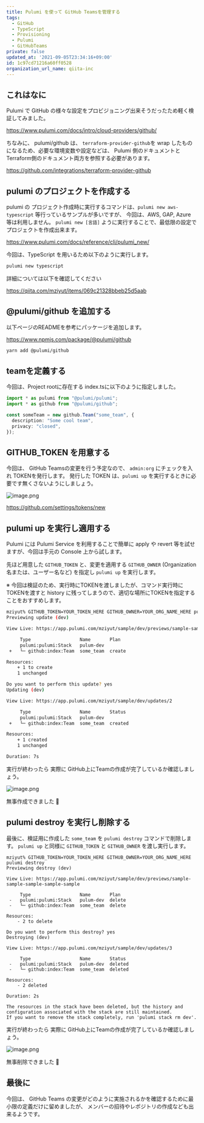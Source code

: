 ```yaml
---
title: Pulumi を使って GitHub Teamsを管理する
tags:
  - GitHub
  - TypeScript
  - Provisioning
  - Pulumi
  - GitHubTeams
private: false
updated_at: '2021-09-05T23:34:16+09:00'
id: 1c97cd71216a60ff0528
organization_url_name: qiita-inc
---
```

## これはなに

Pulumi で GitHub の様々な設定をプロビジョニング出来そうだったため軽く検証してみました。

https://www.pulumi.com/docs/intro/cloud-providers/github/

ちなみに、 pulumi/github は、 `terraform-provider-github`を wrap したものになるため、必要な環境変数や設定などは、 Pulumi 側のドキュメントと Terraform側のドキュメント両方を参照する必要があります。

https://github.com/integrations/terraform-provider-github

## pulumi のプロジェクトを作成する

pulumi の プロジェクト作成時に実行するコマンドは、`pulumi new aws-typescript` 等行っているサンプルが多いですが、 今回は、AWS, GAP, Azure 等は利用しません。
`pulumi new [言語]` ように実行することで、最低限の設定でプロジェクトを作成出来ます。

https://www.pulumi.com/docs/reference/cli/pulumi_new/

今回は、TypeScript を用いるため以下のように実行します。

```bash
pulumi new typescript
```

詳細については以下を確認してください

https://qiita.com/mziyut/items/069c21328bbeb25d5aab

## @pulumi/github を追加する

以下ページのREADMEを参考にパッケージを追加します。

https://www.npmjs.com/package/@pulumi/github

```bash
yarn add @pulumi/github
```

## teamを定義する

今回は、Project rootに存在する index.tsに以下のように指定しました。

```typescript:index.ts
import * as pulumi from "@pulumi/pulumi";
import * as github from "@pulumi/github";

const someTeam = new github.Team("some_team", {
  description: "Some cool team",
  privacy: "closed",
});
```

## GITHUB_TOKEN を用意する

今回は、 GitHub Teamsの変更を行う予定なので、 `admin:org` にチェックを入れ TOKENを発行します。
発行した TOKEN は、`pulumi up` を実行するときに必要です無くさないようにしましょう。

![image.png](https://qiita-image-store.s3.ap-northeast-1.amazonaws.com/0/55950/fa612120-77b3-efff-b32e-e13e9a953f95.png)

https://github.com/settings/tokens/new

## pulumi up を実行し適用する

Pulumi には Pulumi Service を利用することで簡単に apply や revert 等を試せますが、今回は手元の Console 上から試します。

先ほど用意した `GITHUB_TOKEN` と、変更を適用する `GITHUB_OWNER` (Organization名または、ユーザー名など) を指定し `pulumi up` を実行します。

※ 今回は検証のため、実行時にTOKENを渡しましたが、コマンド実行時にTOKENを渡すと history に残ってしまうので、適切な場所にTOKENを指定することをおすすめします。

```bash
mziyut% GITHUB_TOKEN=YOUR_TOKEN_HERE GITHUB_OWNER=YOUR_ORG_NAME_HERE pulumi up
Previewing update (dev)

View Live: https://app.pulumi.com/mziyut/sample/dev/previews/sample-sample-sample-sample-sample

     Type                  Name       Plan
     pulumi:pulumi:Stack   pulum-dev
 +   └─ github:index:Team  some_team  create

Resources:
    + 1 to create
    1 unchanged

Do you want to perform this update? yes
Updating (dev)

View Live: https://app.pulumi.com/mziyut/sample/dev/updates/2

     Type                  Name       Status
     pulumi:pulumi:Stack   pulum-dev
 +   └─ github:index:Team  some_team  created

Resources:
    + 1 created
    1 unchanged

Duration: 7s
```

実行が終わったら 実際に GitHub上にTeamの作成が完了しているか確認しましょう。

![image.png](https://qiita-image-store.s3.ap-northeast-1.amazonaws.com/0/55950/547cd590-6e0c-c8be-36dd-6d0a274b469a.png)

無事作成できました :tada: 

## pulumi destroy を実行し削除する

最後に、検証用に作成した `some_team` を `pulumi destroy` コマンドで削除します。
`pulumi up` と同様に `GITHUB_TOKEN` と `GITHUB_OWNER` を渡し実行します。

```
mziyut% GITHUB_TOKEN=YOUR_TOKEN_HERE GITHUB_OWNER=YOUR_ORG_NAME_HERE pulumi destroy
Previewing destroy (dev)

View Live: https://app.pulumi.com/mziyut/sample/dev/previews/sample-sample-sample-sample-sample

     Type                  Name       Plan
 -   pulumi:pulumi:Stack   pulum-dev  delete
 -   └─ github:index:Team  some_team  delete

Resources:
    - 2 to delete

Do you want to perform this destroy? yes
Destroying (dev)

View Live: https://app.pulumi.com/mziyut/sample/dev/updates/3

     Type                  Name       Status
 -   pulumi:pulumi:Stack   pulum-dev  deleted
 -   └─ github:index:Team  some_team  deleted

Resources:
    - 2 deleted

Duration: 2s

The resources in the stack have been deleted, but the history and configuration associated with the stack are still maintained.
If you want to remove the stack completely, run 'pulumi stack rm dev'.
```

実行が終わったら 実際に GitHub上にTeamの作成が完了しているか確認しましょう。

![image.png](https://qiita-image-store.s3.ap-northeast-1.amazonaws.com/0/55950/34801de0-00a7-1592-6c46-4cd61f92a0c4.png)

無事削除できました :tada: 

## 最後に

今回は、 GitHub Teams の変更がどのように実施されるかを確認するために最小限の定義だけに留めましたが、
メンバーの招待やレポジトリの作成なども出来るようです。
